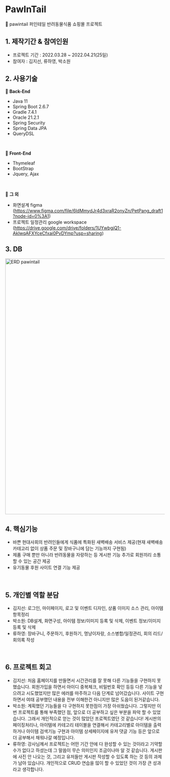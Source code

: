 # PawInTail
📌 pawintail 퍼인테일 반려동물식품 쇼핑몰 프로젝트

## 1. 제작기간 & 참여인원
- 프로젝트 기간 : 2022.03.28 ~ 2022.04.21(25일) 
- 참여자 : 김지선, 류하영, 박소원

## 2. 사용기술
📎 <b>Back-End</b>
- Java 11
- Spring Boot 2.6.7
- Gradle 7.4.1
- Oracle 21.2.1
- Spring Security
- Spring Data JPA
- QueryDSL
<br>

📎 <b>Front-End</b>
- Thymeleaf
- BootStrap
- Jquery, Ajax
<br>

📎 <b>그 외</b>
- 화면설계 figma (https://www.figma.com/file/6ldMmydJr4d3xraR2onyZn/PetPang_draft1?node-id=0%3A1)
- 프로젝트 일정관리 google workspace (https://drive.google.com/drive/folders/1UYwbgjQ1-AklwqAFXYceCfxai0PvDYmp?usp=sharing)

## 3. DB
<img width="806" alt="ERD pawintail" src="https://user-images.githubusercontent.com/95905063/167971067-826e02bf-d1d1-4ae5-860b-210fcc2a7a9b.png">
<br>


## 4. 핵심기능
- 바쁜 현대사회의 반려인들에게 식품에 특화된 새벽배송 서비스 제공(현재 새벽배송 카테고리 없이 상품 주문 및 장바구니에 담는 기능까지 구현됨)<br>
- 제품 구매 뿐만 아니라 반려동물을 자랑하는 등 게시판 기능 추가로 회원끼리 소통할 수 있는 공간 제공<br>
- 유기동물 후원 사이트 연결 기능 제공
<br>

## 5. 개인별 역할 분담
- 김지선: 로그인, 마이페이지, 로고 및 이벤트 디자인, 상품 이미지 소스 관리, 아이템항목정리
- 박소원: DB설계, 화면구성, 아이템 정보/이미지 등록 및 삭제, 이벤트 정보/이미지 등록 및 삭제
- 류하영: 장바구니, 주문하기, 후원하기, 멍냥이자랑, 소스병합/일정관리, 회의 리드/회의록 작성
<br>

## 6. 프로젝트 회고 
- 김지선: 처음 홈페이지를 만들면서 시간관리를 잘 못해 다른 기능들을 구현하지 못했습니다. 회원가입을 하면서 아이디 중복체크, 비밀번호 확인 등등 다른 기능을 넣으려고 시도했었지만 많은 에러를 마주하고 다음 단계로 넘어갔습니다. 사이트 구현하면서 여태 공부했던 내용을 전부 이해한건 아니지만 많은 도음이 된거같습니다.
- 박소원: 계획했던 기능들을 다 구현하지 못한점이 가장 아쉬웠습니다. 그렇지만 이번 프로젝트를 통해 부족했던 점, 앞으로 더 공부하고 싶은 부분을 파악 할 수 있었습니다. 그래서 개인적으로 얻는 것이 많았던 프로젝트였던 것 같습니다! 게시판의 페이징처리나, 아이템에 카테고리 테이블을 연결해서 카테고리별로 아이템을 출력하거나 아이템 검색기능 구현과 아이템 상세페이지에 유저 댓글 기능 등은 앞으로 더 공부해서 채워나갈 예정입니다.
- 류하영: 강사님께서 프로젝트는 어떤 기간 안에 다 완성할 수 있는 것이라고 기약할 수가 없다고 하셨는데 그 말씀이 무슨 의미인지 조금이나마 알 것 같습니다. 게시판에 사진 안 나오는 것, 그리고 유저들만 게시판 작성할 수 있도록 하는 것 등의 과제가 남아 있습니다. 개인적으로 CRUD 연습을 많이 할 수 있었던 것이 가장 큰 성과라고 생각합니다.

